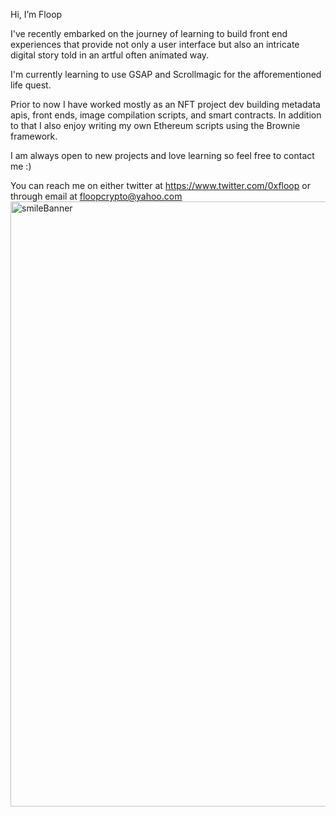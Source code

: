 Hi, I’m Floop

I've recently embarked on the journey of learning to build front end experiences that provide not only a user interface 
  but also an intricate digital story told in an artful often animated way.
  
I'm currently learning to use GSAP and Scrollmagic for the afforementioned life quest. 

Prior to now I have worked mostly as an NFT project dev building metadata apis, front ends, image compilation scripts, and smart contracts. 
  In addition to that I also enjoy writing my own Ethereum scripts using the Brownie framework.
  
I am always open to new projects and love learning so feel free to contact me :)

You can reach me on either twitter at https://www.twitter.com/0xfloop or through email at floopcrypto@yahoo.com
<img width="968" alt="smileBanner" src="https://user-images.githubusercontent.com/95703085/146886757-c81fca85-6abb-457d-8a04-37a5123b1392.png">



<!---
0xFloop/0xFloop is a ✨ special ✨ repository because its `README.md` (this file) appears on your GitHub profile.
You can click the Preview link to take a look at your changes.
--->
